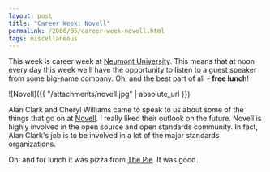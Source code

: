```yaml
---
layout: post
title: "Career Week: Novell"
permalink: /2006/05/career-week-novell.html
tags: miscellaneous
---
```


This week is career week at [Neumont University][1]. This means that at noon every day this week we'll have the
opportunity to listen to a guest speaker from some big-name company. Oh, and the best part of all - **free lunch**!

![Novell]({{ "/attachments/novell.jpg" | absolute_url }})

Alan Clark and Cheryl Williams came to speak to us about some of the things that go on at [Novell][2]. I really liked
their outlook on the future. Novell is highly involved in the open source and open standards community. In fact, Alan
Clark's job is to be involved in a lot of the major standards organizations.

Oh, and for lunch it was pizza from [The Pie][3]. It was good.


  [1]: http://www.neumont.edu
  [2]: http://www.novell.com
  [3]: http://www.thepie.com
